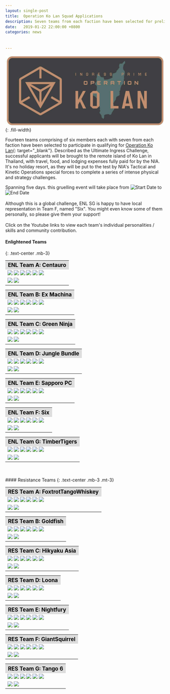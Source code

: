 ```yaml
---
layout: single-post
title:  Operation Ko Lan Squad Applications
description: Seven teams from each faction have been selected for preliminaries.
date:   2019-01-22 22:00:00 +0800
categories: news


---
```

<style type="text/css">
.top {
  margin-bottom: 10px;
  background: #f3f3f3;
  padding: 12px 15px;
}
.top h5 {
  font-size: 1rem;
}
.top .value {
  font-style: italic;
  font-size: 0.9em;
}
</style>

![Operation Ko Lan](/assets/images/news/operation_ko_lan.jpg){: .fill-width}

Fourteen teams comprising of six members each with seven from each faction have been selected to participate in qualifying for [Operation Ko Lan](https://events.ingress.com/operationkolan){: target="_blank"}. 
Described as the Ultimate Ingress Challenge, successful applicants will be brought to the remote island of Ko Lan in Thailand, with travel, food, and lodging expenses fully paid for by the NIA. 
It's no holiday resort, as they will be put to the test by NIA's Tactical and Kinetic Operations special forces to complete a series of intense physical and strategy challenges. 

Spanning five days. this gruelling event will take place from ![Start Date](https://img.shields.io/badge/7:00am-11%20Apr%202019-orange.svg) to ![End Date](https://img.shields.io/badge/10:00pm-15%20Apr%202019-orange.svg)
<br/><br/>
Although this is a global challenge, ENL SG is happy to have local representation in Team F, named "Six". You might even know some of them personally, so please give them your support!
<br/><br/>
Click on the Youtube links to view each team's individual personalities / skills and community contribution. 

#### Enlightened Teams
{: .text-center .mb-3}
<table class="table table-sm">
<tbody>
  <tr>
  <th colspan="5" style="font-size: 1.2em;background:#ddd;color:black;">ENL Team A: Centauro</th>
  </tr>
    <tr>
      <td>
<img src="https://img.shields.io/badge/ENL-yazminqc-limegreen.svg">
<img src="https://img.shields.io/badge/ENL-BlueThug-limegreen.svg">
<img src="https://img.shields.io/badge/ENL-MelyGG-limegreen.svg">
<img src="https://img.shields.io/badge/ENL-MK1310s-limegreen.svg">
<img src="https://img.shields.io/badge/ENL-suy-limegreen.svg">
<img src="https://img.shields.io/badge/ENL-TheGuySmiling-limegreen.svg"> 
</td></tr><tr><td>
<a href="https://youtu.be/KTXuC-CNxlE" target="_blank"><img src="https://img.shields.io/badge/youtube-Individual%20personalities%20and%20skills-FF0000.svg?logo=youtube&logoColor=FF0000"></a>
<a href="https://youtu.be/O1qM9X5o4mQ" target="_blank"><img src="https://img.shields.io/badge/youtube-Community%20Contribution-FF0000.svg?logo=youtube&logoColor=FF0000"></a>
      </td>
    </tr>
</tbody>
</table>

<table class="table table-sm">
<tbody>
  <tr>
  <th colspan="5" style="font-size: 1.2em;background:#ddd;color:black;">ENL Team B: Ex Machina</th>
  </tr>
    <tr>
      <td>
<img src="https://img.shields.io/badge/ENL-RoselessThorn-limegreen.svg">
<img src="https://img.shields.io/badge/ENL-darknyght00-limegreen.svg">
<img src="https://img.shields.io/badge/ENL-AsunaYui-limegreen.svg">
<img src="https://img.shields.io/badge/ENL-Magnus09-limegreen.svg">
<img src="https://img.shields.io/badge/ENL-0xH3XLUTHOR-limegreen.svg">
<img src="https://img.shields.io/badge/ENL-wrenchflats-limegreen.svg"> 
</td></tr><tr><td>
<a href="https://youtu.be/xFn6vzppT4E" target="_blank"><img src="https://img.shields.io/badge/youtube-Individual%20personalities%20and%20skills-FF0000.svg?logo=youtube&logoColor=FF0000"></a>
<a href="https://youtu.be/x4XMTmQkunM" target="_blank"><img src="https://img.shields.io/badge/youtube-Community%20Contribution-FF0000.svg?logo=youtube&logoColor=FF0000"></a>
      </td>
    </tr>
</tbody>
</table>

<table class="table table-sm">
<tbody>
  <tr>
  <th colspan="5" style="font-size: 1.2em;background:#ddd;color:black;">ENL Team C: Green Ninja</th>
  </tr>
    <tr>
      <td>
<img src="https://img.shields.io/badge/ENL-wucifer-limegreen.svg">
<img src="https://img.shields.io/badge/ENL-mameone-limegreen.svg">
<img src="https://img.shields.io/badge/ENL-pincushion1-limegreen.svg">
<img src="https://img.shields.io/badge/ENL-maniacal1-limegreen.svg">
<img src="https://img.shields.io/badge/ENL-usagik-limegreen.svg">
<img src="https://img.shields.io/badge/ENL-tothebluestar-limegreen.svg"> 
</td></tr><tr><td>
<a href="https://youtu.be/dElf0Rlhgdk" target="_blank"><img src="https://img.shields.io/badge/youtube-Individual%20personalities%20and%20skills-FF0000.svg?logo=youtube&logoColor=FF0000"></a>
<a href="https://youtu.be/7D2D-5w39HU" target="_blank"><img src="https://img.shields.io/badge/youtube-Community%20Contribution-FF0000.svg?logo=youtube&logoColor=FF0000"></a>
      </td>
    </tr>
</tbody>
</table>

<table class="table table-sm">
<tbody>
  <tr>
  <th colspan="5" style="font-size: 1.2em;background:#ddd;color:black;">ENL Team D: Jungle Bundle</th>
  </tr>
    <tr>
      <td>
<img src="https://img.shields.io/badge/ENL-AV139-limegreen.svg">
<img src="https://img.shields.io/badge/ENL-czechvar-limegreen.svg">
<img src="https://img.shields.io/badge/ENL-Elderflower-limegreen.svg">
<img src="https://img.shields.io/badge/ENL-LEYNADMAR-limegreen.svg">
<img src="https://img.shields.io/badge/ENL-PascalRoose-limegreen.svg">
<img src="https://img.shields.io/badge/ENL-TropperCZ-limegreen.svg"> 
</td></tr><tr><td>
<a href="https://youtu.be/fzRoip81RL0" target="_blank"><img src="https://img.shields.io/badge/youtube-Individual%20personalities%20and%20skills-FF0000.svg?logo=youtube&logoColor=FF0000"></a>
<a href="https://youtu.be/Bta6t3zYodg" target="_blank"><img src="https://img.shields.io/badge/youtube-Community%20Contribution-FF0000.svg?logo=youtube&logoColor=FF0000"></a>
      </td>
    </tr>
</tbody>
</table>

<table class="table table-sm">
<tbody>
  <tr>
  <th colspan="5" style="font-size: 1.2em;background:#ddd;color:black;">ENL Team E: Sapporo PC</th>
  </tr>
    <tr>
      <td>
<img src="https://img.shields.io/badge/ENL-OkinawaHiroT-limegreen.svg">
<img src="https://img.shields.io/badge/ENL-HybridOrbital-limegreen.svg">
<img src="https://img.shields.io/badge/ENL-katops-limegreen.svg">
<img src="https://img.shields.io/badge/ENL-KxnxuxeTxuxsxi-limegreen.svg">
<img src="https://img.shields.io/badge/ENL-TAT21-limegreen.svg">
<img src="https://img.shields.io/badge/ENL-Tokiyomi-limegreen.svg"> 
</td></tr><tr><td>
<a href="https://youtu.be/gObaRrqY2OU" target="_blank"><img src="https://img.shields.io/badge/youtube-Individual%20personalities%20and%20skills-FF0000.svg?logo=youtube&logoColor=FF0000"></a>
<a href="https://youtu.be/091xcqXMvsI" target="_blank"><img src="https://img.shields.io/badge/youtube-Community%20Contribution-FF0000.svg?logo=youtube&logoColor=FF0000"></a>
      </td>
    </tr>
</tbody>
</table>

<table class="table table-sm">
<tbody>
  <tr>
  <th colspan="5" style="font-size: 1.2em;background:#ddd;color:black;">ENL Team F: Six</th>
  </tr>
    <tr>
      <td>
<img src="https://img.shields.io/badge/ENL-Skulldaeron-limegreen.svg">
<img src="https://img.shields.io/badge/ENL-disidious-limegreen.svg">
<img src="https://img.shields.io/badge/ENL-Pandasteak101-limegreen.svg">
<img src="https://img.shields.io/badge/ENL-yaturugi-limegreen.svg">
<img src="https://img.shields.io/badge/ENL-KonaExplosif-limegreen.svg">
<img src="https://img.shields.io/badge/ENL-Fushigidane-limegreen.svg"> 
</td></tr><tr><td>
<a href="https://youtu.be/9Lr_FLGiaTc" target="_blank"><img src="https://img.shields.io/badge/youtube-Individual%20personalities%20and%20skills-FF0000.svg?logo=youtube&logoColor=FF0000"></a>
<a href="https://youtu.be/w3saInIpSRg" target="_blank"><img src="https://img.shields.io/badge/youtube-Community%20Contribution-FF0000.svg?logo=youtube&logoColor=FF0000"></a>
      </td>
    </tr>
</tbody>
</table>

<table class="table table-sm">
<tbody>
  <tr>
  <th colspan="5" style="font-size: 1.2em;background:#ddd;color:black;">ENL Team G: TimberTigers </th>
  </tr>
    <tr>
      <td>
<img src="https://img.shields.io/badge/ENL-vain-limegreen.svg">
<img src="https://img.shields.io/badge/ENL-anakron-limegreen.svg">
<img src="https://img.shields.io/badge/ENL-moonlitprincess-limegreen.svg">
<img src="https://img.shields.io/badge/ENL-luckydragon-limegreen.svg">
<img src="https://img.shields.io/badge/ENL-smokedmonkee-limegreen.svg">
<img src="https://img.shields.io/badge/ENL-nukedcookie-limegreen.svg"> 
</td></tr><tr><td>
<a href="https://youtu.be/UZeO55-GNwQ" target="_blank"><img src="https://img.shields.io/badge/youtube-Individual%20personalities%20and%20skills-FF0000.svg?logo=youtube&logoColor=FF0000"></a>
<a href="https://youtu.be/czN5NABQehE" target="_blank"><img src="https://img.shields.io/badge/youtube-Community%20Contribution-FF0000.svg?logo=youtube&logoColor=FF0000"></a>
      </td>
    </tr>
</tbody>
</table>
<br/><br/>
#### Resistance Teams
{: .text-center .mb-3 .mt-3}
<table class="table table-sm">
<tbody>
  <tr>
  <th colspan="5" style="font-size: 1.2em;background:#ddd;color:black;">RES Team A: FoxtrotTangoWhiskey </th>
  </tr>
    <tr>
      <td>
<img src="https://img.shields.io/badge/RES-CaptOrange-007bff.svg">
<img src="https://img.shields.io/badge/RES-DarkKnight-007bff.svg">
<img src="https://img.shields.io/badge/RES-DRBragg-007bff.svg">
<img src="https://img.shields.io/badge/RES-FleetofFeet-007bff.svg">
<img src="https://img.shields.io/badge/RES-KingofHearts-007bff.svg">
<img src="https://img.shields.io/badge/RES-thesolo-007bff.svg"> 
</td></tr><tr><td>
<a href="https://youtu.be/ds0eLz8Jxhc" target="_blank"><img src="https://img.shields.io/badge/youtube-Individual%20personalities%20and%20skills-FF0000.svg?logo=youtube&logoColor=FF0000"></a>
<a href="https://youtu.be/2N5KdihkstI" target="_blank"><img src="https://img.shields.io/badge/youtube-Community%20Contribution-FF0000.svg?logo=youtube&logoColor=FF0000"></a>
      </td>
    </tr>
</tbody>
</table>

<table class="table table-sm">
<tbody>
  <tr>
  <th colspan="5" style="font-size: 1.2em;background:#ddd;color:black;">RES Team B: Goldfish </th>
  </tr>
    <tr>
      <td>
<img src="https://img.shields.io/badge/RES-mothergoose-007bff.svg">
<img src="https://img.shields.io/badge/RES-appastair-007bff.svg">
<img src="https://img.shields.io/badge/RES-spectotr-007bff.svg">
<img src="https://img.shields.io/badge/RES-lacera-007bff.svg">
<img src="https://img.shields.io/badge/RES-andafter-007bff.svg">
<img src="https://img.shields.io/badge/RES-boomfish-007bff.svg"> 
</td></tr><tr><td>
<a href="https://youtu.be/yQMDs0XBjKg" target="_blank"><img src="https://img.shields.io/badge/youtube-Individual%20personalities%20and%20skills-FF0000.svg?logo=youtube&logoColor=FF0000"></a>
<a href="https://youtu.be/PiV0E-g8NpY" target="_blank"><img src="https://img.shields.io/badge/youtube-Community%20Contribution-FF0000.svg?logo=youtube&logoColor=FF0000"></a>
      </td>
    </tr>
</tbody>
</table>

<table class="table table-sm">
<tbody>
  <tr>
  <th colspan="5" style="font-size: 1.2em;background:#ddd;color:black;">RES Team C: Hikyaku Asia</th>
  </tr>
    <tr>
      <td>
<img src="https://img.shields.io/badge/RES-wzh-007bff.svg">
<img src="https://img.shields.io/badge/RES-renkur-007bff.svg">
<img src="https://img.shields.io/badge/RES-shutupthere-007bff.svg">
<img src="https://img.shields.io/badge/RES-maxfalcon2-007bff.svg">
<img src="https://img.shields.io/badge/RES-ryugoA-007bff.svg">
<img src="https://img.shields.io/badge/RES-mattun0924-007bff.svg"> 
</td></tr><tr><td>
<a href="https://youtu.be/Vtkie9jJ9Ds" target="_blank"><img src="https://img.shields.io/badge/youtube-Individual%20personalities%20and%20skills-FF0000.svg?logo=youtube&logoColor=FF0000"></a>
<a href="https://youtu.be/K6nq9ZVoQD8" target="_blank"><img src="https://img.shields.io/badge/youtube-Community%20Contribution-FF0000.svg?logo=youtube&logoColor=FF0000"></a>
      </td>
    </tr>
</tbody>
</table>


<table class="table table-sm">
<tbody>
  <tr>
  <th colspan="5" style="font-size: 1.2em;background:#ddd;color:black;">RES Team D: Loona </th>
  </tr>
    <tr>
      <td>
<img src="https://img.shields.io/badge/RES-heavenmaiden-007bff.svg">
<img src="https://img.shields.io/badge/RES-ConsiliumDei1-007bff.svg">
<img src="https://img.shields.io/badge/RES-retraut-007bff.svg">
<img src="https://img.shields.io/badge/RES-Gryb-007bff.svg">
<img src="https://img.shields.io/badge/RES-DeepEvIL-007bff.svg">
<img src="https://img.shields.io/badge/RES-xuxukc-007bff.svg"> 
</td></tr><tr><td>
<a href="https://youtu.be/Il0EwonUarA" target="_blank"><img src="https://img.shields.io/badge/youtube-Individual%20personalities%20and%20skills-FF0000.svg?logo=youtube&logoColor=FF0000"></a>
<a href="https://youtu.be/Bur2xYP3nS0" target="_blank"><img src="https://img.shields.io/badge/youtube-Community%20Contribution-FF0000.svg?logo=youtube&logoColor=FF0000"></a>
      </td>
    </tr>
</tbody>
</table>

<table class="table table-sm">
<tbody>
  <tr>
  <th colspan="5" style="font-size: 1.2em;background:#ddd;color:black;">RES Team E: Nightfury </th>
  </tr>
    <tr>
      <td>
<img src="https://img.shields.io/badge/RES-verdreher-007bff.svg">
<img src="https://img.shields.io/badge/RES-h4eschen-007bff.svg">
<img src="https://img.shields.io/badge/RES-JackKenway-007bff.svg">
<img src="https://img.shields.io/badge/RES-BTKrisztian-007bff.svg">
<img src="https://img.shields.io/badge/RES-FireWorksX-007bff.svg">
<img src="https://img.shields.io/badge/RES-nibiru-007bff.svg"> 
</td></tr><tr><td>
<a href="https://youtu.be/4SOwjyO8m7c" target="_blank"><img src="https://img.shields.io/badge/youtube-Individual%20personalities%20and%20skills-FF0000.svg?logo=youtube&logoColor=FF0000"></a>
<a href="https://youtu.be/4s6_2wqWC6M" target="_blank"><img src="https://img.shields.io/badge/youtube-Community%20Contribution-FF0000.svg?logo=youtube&logoColor=FF0000"></a>
      </td>
    </tr>
</tbody>
</table>

<table class="table table-sm">
<tbody>
  <tr>
  <th colspan="5" style="font-size: 1.2em;background:#ddd;color:black;">RES Team F: GiantSquirrel </th>
  </tr>
    <tr>
      <td>
<img src="https://img.shields.io/badge/RES-GiantSquirrel-007bff.svg">
<img src="https://img.shields.io/badge/RES-earthtraveler5-007bff.svg">
<img src="https://img.shields.io/badge/RES-Chics-007bff.svg">
<img src="https://img.shields.io/badge/RES-ITLed-007bff.svg">
<img src="https://img.shields.io/badge/RES-Techknow-007bff.svg">
<img src="https://img.shields.io/badge/RES-Kromoggo-007bff.svg"> 
</td></tr><tr><td>
<a href="https://youtu.be/nTkzZvf-CDo" target="_blank"><img src="https://img.shields.io/badge/youtube-Individual%20personalities%20and%20skills-FF0000.svg?logo=youtube&logoColor=FF0000"></a>
<a href="https://youtu.be/lrgc0OeJCbU" target="_blank"><img src="https://img.shields.io/badge/youtube-Community%20Contribution-FF0000.svg?logo=youtube&logoColor=FF0000"></a>
      </td>
    </tr>
</tbody>
</table>

<table class="table table-sm">
<tbody>
  <tr>
  <th colspan="5" style="font-size: 1.2em;background:#ddd;color:black;">RES Team G: Tango 6 </th>
  </tr>
    <tr>
      <td>
<img src="https://img.shields.io/badge/RES-dasKupfer-007bff.svg">
<img src="https://img.shields.io/badge/RES-FuZeBx-007bff.svg">
<img src="https://img.shields.io/badge/RES-whitecrash-007bff.svg">
<img src="https://img.shields.io/badge/RES-onecino-007bff.svg">
<img src="https://img.shields.io/badge/RES-kblackie90-007bff.svg">
<img src="https://img.shields.io/badge/RES-DongXiaoMiau-007bff.svg"> 
</td></tr><tr><td>
<a href="https://youtu.be/HKgUPx4SYr4" target="_blank"><img src="https://img.shields.io/badge/youtube-Individual%20personalities%20and%20skills-FF0000.svg?logo=youtube&logoColor=FF0000"></a>
<a href="https://youtu.be/jFK509TMbQo" target="_blank"><img src="https://img.shields.io/badge/youtube-Community%20Contribution-FF0000.svg?logo=youtube&logoColor=FF0000"></a>
      </td>
    </tr>
</tbody>
</table>

